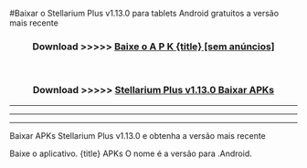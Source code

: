 #Baixar o Stellarium Plus v1.13.0   para tablets Android gratuitos a versão mais recente


<div align="center">
<h3>Download >>>>> <a href="https://pt-web.web.app/?pt= {title}">Baixe o A P K {title} [sem anúncios]</a></h3><br>

<h3>Download >>>>> <a href="https://pt-web.web.app/?pt= {title}">Stellarium Plus v1.13.0  Baixar APKs</a></h3>
</div>

----------------------------------------------------------

----------------------------------------------------------

----------------------------------------------------------

Baixar APKs Stellarium Plus v1.13.0  e obtenha a versão mais recente

Baixe o aplicativo. {title} APKs O nome é a versão para .Android.


